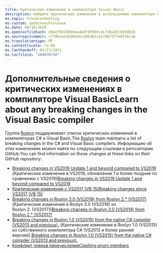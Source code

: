 ```yaml
---
title: Критические изменения в компиляторе Visual Basic
description: Найдите критические изменения в используемом компиляторе Visual Basic.
ms.topic: troubleshooting
ms.custom: updateeachrelease
ms.date: 08/18/2020
ms.openlocfilehash: e9aef891689daa46df4f899cdc736a45c6038618
ms.sourcegitcommit: c7f0beaa2bd66ebca86362ca17d673f7e8256ca6
ms.translationtype: MT
ms.contentlocale: ru-RU
ms.lasthandoff: 03/23/2021
ms.locfileid: "104876738"
---
```

# <a name="learn-about-any-breaking-changes-in-the-visual-basic-compiler"></a><span data-ttu-id="dacda-103">Дополнительные сведения о критических изменениях в компиляторе Visual Basic</span><span class="sxs-lookup"><span data-stu-id="dacda-103">Learn about any breaking changes in the Visual Basic compiler</span></span>

<span data-ttu-id="dacda-104">Группа [Roslyn](https://github.com/dotnet/roslyn) поддерживает список критических изменений в компиляторах C# и Visual Basic.</span><span class="sxs-lookup"><span data-stu-id="dacda-104">The [Roslyn](https://github.com/dotnet/roslyn) team maintains a list of breaking changes in the C# and Visual Basic compilers.</span></span> <span data-ttu-id="dacda-105">Информацию об этих изменениях можно найти по следующим ссылкам в репозитории GitHub:</span><span class="sxs-lookup"><span data-stu-id="dacda-105">You can find information on those changes at these links on their GitHub repository:</span></span>

- <span data-ttu-id="dacda-106">[Breaking changes in VS2019 Update 1 and beyond compared to VS2019](https://github.com/dotnet/roslyn/blob/main/docs/compilers/Visual%20Basic/Compiler%20Breaking%20Changes%20-%20post%20VS2019.md) (Критические изменения в VS2019, обновление 1 и более поздние по сравнению с VS2019)</span><span class="sxs-lookup"><span data-stu-id="dacda-106">[Breaking changes in VS2019 Update 1 and beyond compared to VS2019](https://github.com/dotnet/roslyn/blob/main/docs/compilers/Visual%20Basic/Compiler%20Breaking%20Changes%20-%20post%20VS2019.md)</span></span>
- [<span data-ttu-id="dacda-107">Критические изменения с VS2017 (VB 15)</span><span class="sxs-lookup"><span data-stu-id="dacda-107">Breaking changes since VS2017 (VB 15)</span></span>](https://github.com/dotnet/roslyn/blob/main/docs/compilers/Visual%20Basic/Compiler%20Breaking%20Changes%20-%20post%20VS2017.md)
- <span data-ttu-id="dacda-108">[Breaking changes in Roslyn 3.0 (VS2019) from Roslyn 2.\* (VS2017)](https://github.com/dotnet/roslyn/blob/main/docs/compilers/Visual%20Basic/Compiler%20Breaking%20Changes%20-%20VS2019.md) (Критические изменения в Roslyn 3.0 (VS2019) из Roslyn 2. (VS2017))</span><span class="sxs-lookup"><span data-stu-id="dacda-108">[Breaking changes in Roslyn 3.0 (VS2019) from Roslyn 2.\* (VS2017)](https://github.com/dotnet/roslyn/blob/main/docs/compilers/Visual%20Basic/Compiler%20Breaking%20Changes%20-%20VS2019.md)</span></span>
- <span data-ttu-id="dacda-109">[Breaking changes in Roslyn 1.0 (VS2015) from the native C# compiler (VS2013 and previous).](https://github.com/dotnet/roslyn/blob/main/docs/compilers/Visual%20Basic/Compiler%20Breaking%20Changes%20-%20VS2015.md) (Критические изменения в Roslyn 1.0 (VS2015) из собственного компилятора C# (VS2013 и более ранней версии)).</span><span class="sxs-lookup"><span data-stu-id="dacda-109">[Breaking changes in Roslyn 1.0 (VS2015) from the native C# compiler (VS2013 and previous).](https://github.com/dotnet/roslyn/blob/main/docs/compilers/Visual%20Basic/Compiler%20Breaking%20Changes%20-%20VS2015.md)</span></span>
- [<span data-ttu-id="dacda-110">Конфликт членов перечисления</span><span class="sxs-lookup"><span data-stu-id="dacda-110">Clashing enum members</span></span>](https://github.com/dotnet/roslyn/blob/main/docs/compilers/Visual%20Basic/Clashing%20Enum%20Members.md)
